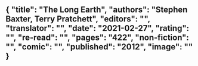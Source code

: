 {
 "title": "The Long Earth",
 "authors": "Stephen Baxter, Terry Pratchett",
 "editors": "",
 "translator": "",
 "date": "2021-02-27",
 "rating": "",
 "re-read": "",
 "pages": "422",
 "non-fiction": "",
 "comic": "",
 "published": "2012",
 "image": ""
}
---

